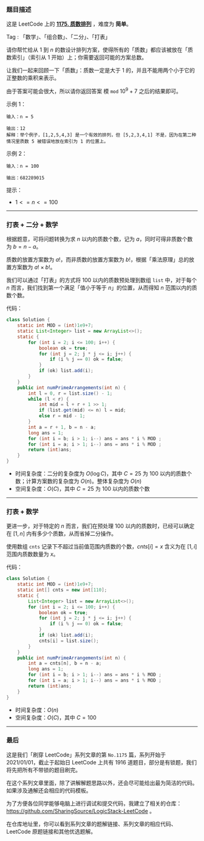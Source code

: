 ### 题目描述

这是 LeetCode 上的 **[1175. 质数排列](https://leetcode.cn/problems/prime-arrangements/solution/by-ac_oier-t3lk/)** ，难度为 **简单**。

Tag : 「数学」、「组合数」、「二分」、「打表」



请你帮忙给从 $1$ 到 $n$ 的数设计排列方案，使得所有的「质数」都应该被放在「质数索引」（索引从 $1$ 开始）上；你需要返回可能的方案总数。

让我们一起来回顾一下「质数」：质数一定是大于 $1$ 的，并且不能用两个小于它的正整数的乘积来表示。

由于答案可能会很大，所以请你返回答案 模 `mod` $10^9 + 7$ 之后的结果即可。

示例 1：
```
输入：n = 5

输出：12
解释：举个例子，[1,2,5,4,3] 是一个有效的排列，但 [5,2,3,4,1] 不是，因为在第二种情况里质数 5 被错误地放在索引为 1 的位置上。
```
示例 2：
```
输入：n = 100

输出：682289015
```

提示：
* $1 <= n <= 100$

---

### 打表 + 二分 + 数学

根据题意，可将问题转换为求 $n$ 以内的质数个数，记为 $a$，同时可得非质数个数为 $b = n - a$。

质数的放置方案数为 $a!$，而非质数的放置方案数为 $b!$，根据「乘法原理」总的放置方案数为 $a! \times b!$。

我们可以通过「打表」的方式将 $100$ 以内的质数预处理到数组 `list` 中，对于每个 $n$ 而言，我们找到第一个满足「值小于等于 $n$」的位置，从而得知 $n$ 范围以内的质数个数。

代码：
```java
class Solution {
    static int MOD = (int)1e9+7;
    static List<Integer> list = new ArrayList<>();
    static {
        for (int i = 2; i <= 100; i++) {
            boolean ok = true;
            for (int j = 2; j * j <= i; j++) {
                if (i % j == 0) ok = false;
            }
            if (ok) list.add(i);
        }
    }
    public int numPrimeArrangements(int n) {
        int l = 0, r = list.size() - 1;
        while (l < r) {
            int mid = l + r + 1 >> 1;
            if (list.get(mid) <= n) l = mid;
            else r = mid - 1;
        }
        int a = r + 1, b = n - a;
        long ans = 1;
        for (int i = b; i > 1; i--) ans = ans * i % MOD ;
        for (int i = a; i > 1; i--) ans = ans * i % MOD ;
        return (int)ans;
    }
}
```
* 时间复杂度：二分的复杂度为 $O(\log{C})$，其中 $C = 25$ 为 $100$ 以内的质数个数；计算方案数的复杂度为 $O(n)$。整体复杂度为 $O(n)$
* 空间复杂度：$O(C)$，其中 $C = 25$ 为 $100$ 以内的质数个数

---

### 打表 + 数学

更进一步，对于特定的 $n$ 而言，我们在预处理 $100$ 以内的质数时，已经可以确定在 $[1, n]$ 内有多少个质数，从而省掉二分操作。

使用数组 `cnts` 记录下不超过当前值范围内质数的个数，$cnts[i] = x$ 含义为在 $[1, i]$ 范围内质数数量为 $x$。

代码：
```java
class Solution {
    static int MOD = (int)1e9+7;
    static int[] cnts = new int[110];
    static {
        List<Integer> list = new ArrayList<>();
        for (int i = 2; i <= 100; i++) {
            boolean ok = true;
            for (int j = 2; j * j <= i; j++) {
                if (i % j == 0) ok = false;
            }
            if (ok) list.add(i);
            cnts[i] = list.size();
        }
    }
    public int numPrimeArrangements(int n) {
        int a = cnts[n], b = n - a;
        long ans = 1;
        for (int i = b; i > 1; i--) ans = ans * i % MOD ;
        for (int i = a; i > 1; i--) ans = ans * i % MOD ;
        return (int)ans;
    }
}
```
* 时间复杂度：$O(n)$
* 空间复杂度：$O(C)$，其中 $C = 100$

---

### 最后

这是我们「刷穿 LeetCode」系列文章的第 `No.1175` 篇，系列开始于 2021/01/01，截止于起始日 LeetCode 上共有 1916 道题目，部分是有锁题，我们将先把所有不带锁的题目刷完。

在这个系列文章里面，除了讲解解题思路以外，还会尽可能给出最为简洁的代码。如果涉及通解还会相应的代码模板。

为了方便各位同学能够电脑上进行调试和提交代码，我建立了相关的仓库：https://github.com/SharingSource/LogicStack-LeetCode 。

在仓库地址里，你可以看到系列文章的题解链接、系列文章的相应代码、LeetCode 原题链接和其他优选题解。


